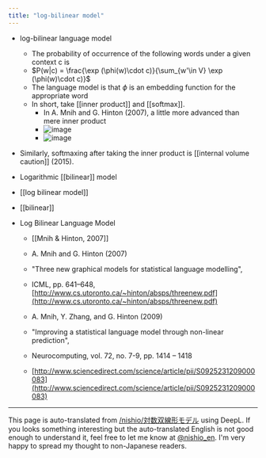 ```yaml
---
title: "log-bilinear model"
---
```


- log-bilinear language model
    - The probability of occurrence of the following words under a given context c is
    - $P(w|c) = \frac{\exp (\phi(w)\cdot c)}{\sum_{w'\in V} \exp (\phi(w)\cdot c)}$
    - The language model is that $\phi$ is an embedding function for the appropriate word
    - In short, take [[inner product]] and [[softmax]].
        - In A. Mnih and G. Hinton (2007), a little more advanced than mere inner product
        - ![image](https://gyazo.com/4b42aec31043b4fdfd07d353c4ee54ff/thumb/1000)
        - ![image](https://gyazo.com/12be19af95d085079f65326e8896b110/thumb/1000)

- Similarly, softmaxing after taking the inner product is [[internal volume caution]] (2015).

- Logarithmic [[bilinear]] model
- [[log bilinear model]]
- [[bilinear]]

- Log Bilinear Language Model
    - [[Mnih & Hinton, 2007]]
    - A. Mnih and G. Hinton (2007)
    - "Three new graphical models for statistical language modelling",
    - ICML, pp. 641–648, [http://www.cs.utoronto.ca/~hinton/absps/threenew.pdf](http://www.cs.utoronto.ca/~hinton/absps/threenew.pdf)

    - A. Mnih, Y. Zhang, and G. Hinton (2009)
    - "Improving a statistical language model through non-linear prediction",
    - Neurocomputing, vol. 72, no. 7-9, pp. 1414 – 1418
    - [http://www.sciencedirect.com/science/article/pii/S0925231209000083](http://www.sciencedirect.com/science/article/pii/S0925231209000083)

---
This page is auto-translated from [/nishio/対数双線形モデル](https://scrapbox.io/nishio/対数双線形モデル) using DeepL. If you looks something interesting but the auto-translated English is not good enough to understand it, feel free to let me know at [@nishio_en](https://twitter.com/nishio_en). I'm very happy to spread my thought to non-Japanese readers.